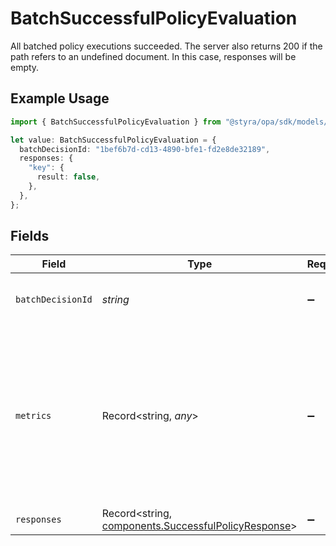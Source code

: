 # BatchSuccessfulPolicyEvaluation

All batched policy executions succeeded.
The server also returns 200 if the path refers to an undefined document. In this case, responses will be empty.


## Example Usage

```typescript
import { BatchSuccessfulPolicyEvaluation } from "@styra/opa/sdk/models/components";

let value: BatchSuccessfulPolicyEvaluation = {
  batchDecisionId: "1bef6b7d-cd13-4890-bfe1-fd2e8de32189",
  responses: {
    "key": {
      result: false,
    },
  },
};
```

## Fields

| Field                                                                                                                                  | Type                                                                                                                                   | Required                                                                                                                               | Description                                                                                                                            | Example                                                                                                                                |
| -------------------------------------------------------------------------------------------------------------------------------------- | -------------------------------------------------------------------------------------------------------------------------------------- | -------------------------------------------------------------------------------------------------------------------------------------- | -------------------------------------------------------------------------------------------------------------------------------------- | -------------------------------------------------------------------------------------------------------------------------------------- |
| `batchDecisionId`                                                                                                                      | *string*                                                                                                                               | :heavy_minus_sign:                                                                                                                     | N/A                                                                                                                                    | 1bef6b7d-cd13-4890-bfe1-fd2e8de32189                                                                                                   |
| `metrics`                                                                                                                              | Record<string, *any*>                                                                                                                  | :heavy_minus_sign:                                                                                                                     | If query metrics are enabled, this field contains query performance metrics collected during the parse, compile, and evaluation steps. |                                                                                                                                        |
| `responses`                                                                                                                            | Record<string, [components.SuccessfulPolicyResponse](../../../sdk/models/components/successfulpolicyresponse.md)>                      | :heavy_minus_sign:                                                                                                                     | N/A                                                                                                                                    |                                                                                                                                        |